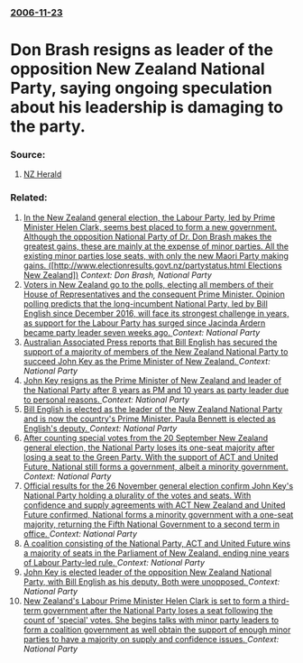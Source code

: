 ### [2006-11-23](/news/2006/11/23/index.md)

#  Don Brash resigns as leader of the opposition New Zealand National Party, saying ongoing speculation about his leadership is damaging to the party. 




### Source:

1. [NZ Herald](http://www.nzherald.co.nz/section/story.cfm?c_id=1&ObjectID=10412121)

### Related:

1. [ In the New Zealand general election, the Labour Party, led by Prime Minister Helen Clark, seems best placed to form a new government. Although the opposition National Party of Dr. Don Brash makes the greatest gains, these are mainly at the expense of minor parties. All the existing minor parties lose seats, with only the new Maori Party making gains. ([http://www.electionresults.govt.nz/partystatus.html Elections New Zealand])](/news/2005/09/17/in-the-new-zealand-general-election-the-labour-party-led-by-prime-minister-helen-clark-seems-best-placed-to-form-a-new-government-altho.md) _Context: Don Brash, National Party_
2. [Voters in New Zealand go to the polls, electing all members of their House of Representatives and the consequent Prime Minister. Opinion polling predicts that the long-incumbent National Party, led by Bill English since December 2016, will face its strongest challenge in years, as support for the Labour Party has surged since Jacinda Ardern became party leader seven weeks ago. ](/news/2017/09/23/voters-in-new-zealand-go-to-the-polls-electing-all-members-of-their-house-of-representatives-and-the-consequent-prime-minister-opinion-pol.md) _Context: National Party_
3. [Australian Associated Press reports that Bill English has secured the support of a majority of members of the New Zealand National Party to succeed John Key as the Prime Minister of New Zealand. ](/news/2016/12/8/australian-associated-press-reports-that-bill-english-has-secured-the-support-of-a-majority-of-members-of-the-new-zealand-national-party-to.md) _Context: National Party_
4. [John Key resigns as the Prime Minister of New Zealand and leader of the National Party after 8 years as PM and 10 years as party leader due to personal reasons. ](/news/2016/12/5/john-key-resigns-as-the-prime-minister-of-new-zealand-and-leader-of-the-national-party-after-8-years-as-pm-and-10-years-as-party-leader-due.md) _Context: National Party_
5. [Bill English is elected as the leader of the New Zealand National Party and is now the country's Prime Minister. Paula Bennett is elected as English's deputy. ](/news/2016/12/12/bill-english-is-elected-as-the-leader-of-the-new-zealand-national-party-and-is-now-the-country-s-prime-minister-paula-bennett-is-elected-as.md) _Context: National Party_
6. [After counting special votes from the 20 September New Zealand general election, the National Party loses its one-seat majority after losing a seat to the Green Party. With the support of ACT and United Future, National still forms a government, albeit a minority government. ](/news/2014/10/4/after-counting-special-votes-from-the-20-september-new-zealand-general-election-the-national-party-loses-its-one-seat-majority-after-losing.md) _Context: National Party_
7. [Official results for the 26 November general election confirm John Key's National Party holding a plurality of the votes and seats. With confidence and supply agreements with ACT New Zealand and United Future confirmed, National forms a minority government with a one-seat majority, returning the Fifth National Government to a second term in office. ](/news/2011/12/10/official-results-for-the-26-november-general-election-confirm-john-key-s-national-party-holding-a-plurality-of-the-votes-and-seats-with-con.md) _Context: National Party_
8. [ A coalition consisting of the National Party, ACT and United Future wins a majority of seats in the Parliament of New Zealand, ending nine years of Labour Party-led rule. ](/news/2008/11/8/a-coalition-consisting-of-the-national-party-act-and-united-future-wins-a-majority-of-seats-in-the-parliament-of-new-zealand-ending-nine.md) _Context: National Party_
9. [ John Key is elected leader of the opposition New Zealand National Party, with Bill English as his deputy. Both were unopposed. ](/news/2006/11/27/john-key-is-elected-leader-of-the-opposition-new-zealand-national-party-with-bill-english-as-his-deputy-both-were-unopposed.md) _Context: National Party_
10. [ New Zealand's Labour Prime Minister Helen Clark is set to form a third-term government after the National Party loses a seat following the count of 'special' votes. She begins talks with minor party leaders to form a coalition government as well obtain the support of enough minor parties to have a majority on supply and confidence issues. ](/news/2005/10/1/new-zealand-s-labour-prime-minister-helen-clark-is-set-to-form-a-third-term-government-after-the-national-party-loses-a-seat-following-the.md) _Context: National Party_
